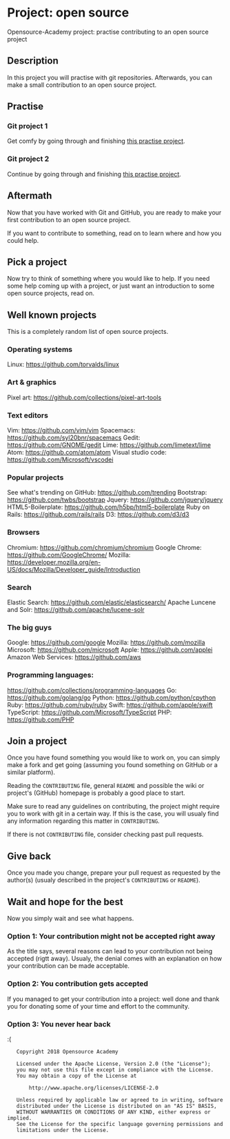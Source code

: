 # Project: open source

Opensource-Academy project: practise contributing to an open source project

## Description

In this project you will practise with git repositories. Afterwards, you can make a small contribution to an open source project.

## Practise

### Git project 1
Get comfy by going through and finishing [this practise project](https://github.com/Opensource-Academy/git-practise-1).

### Git project 2
Continue by going through and finishing [this practise project](https://github.com/Opensource-Academy/git-practise-2).

## Aftermath
Now that you have worked with Git and GitHub, you are ready to make your first contribution to an open source project.

If you want to contribute to something, read on to learn where and how you could help.

## Pick a project
Now try to think of something where you would like to help. If you need some help coming up with a project, or just want an introduction to some open source projects, read on.

## Well known projects
This is a completely random list of open source projects.

### Operating systems
Linux: https://github.com/torvalds/linux 

### Art & graphics
Pixel art: https://github.com/collections/pixel-art-tools

### Text editors
Vim: https://github.com/vim/vim
Spacemacs: https://github.com/syl20bnr/spacemacs 
Gedit: https://github.com/GNOME/gedit
Lime: https://github.com/limetext/lime
Atom: https://github.com/atom/atom
Visual studio code: https://github.com/Microsoft/vscodei

### Popular projects
See what's trending on GitHub: https://github.com/trending
Bootstrap: https://github.com/twbs/bootstrap
Jquery: https://github.com/jquery/jquery
HTML5-Boilerplate: https://github.com/h5bp/html5-boilerplate 
Ruby on Rails: https://github.com/rails/rails
D3: https://github.com/d3/d3

### Browsers
Chromium: https://github.com/chromium/chromium
Google Chrome: https://github.com/GoogleChrome/
Mozilla: https://developer.mozilla.org/en-US/docs/Mozilla/Developer_guide/Introduction

### Search
Elastic Search: https://github.com/elastic/elasticsearch/
Apache Luncene and Solr: https://github.com/apache/lucene-solr

### The big guys
Google: https://github.com/google
Mozilla: https://github.com/mozilla
Microsoft: https://github.com/microsoft 
Apple: https://github.com/applei
Amazon Web Services: https://github.com/aws

### Programming languages:
https://github.com/collections/programming-languages 
Go: https://github.com/golang/go
Python: https://github.com/python/cpython
Ruby: https://github.com/ruby/ruby
Swift: https://github.com/apple/swift
TypeScript: https://github.com/Microsoft/TypeScript 
PHP: https://github.com/PHP

## Join a project
Once you have found something you would like to work on, you can simply make a fork and get going (assuming you found something on GitHub or a similar platform).

Reading the `CONTRIBUTING` file, general `README` and possible the wiki or project's (GitHub) homepage is probably a good place to start.

Make sure to read any guidelines on contributing, the project might require you to work with git in a certain way. If this is the case, you will usualy find any information regarding this matter in `CONTRIBUTING`.

If there is not `CONTRIBUTING` file, consider checking past pull requests.

## Give back
Once you made you change, prepare your pull request as requested by the author(s) (usualy described in the project's `CONTRIBUTING` or `README`).

## Wait and hope for the best
Now you simply wait and see what happens.

### Option 1: Your contribution might not be accepted right away
As the title says, several reasons can lead to your contribution not being accepted (rigtt away). Usualy, the denial comes with an explanation on how your contribution can be made acceptable.

### Option 2: You contribution gets accepted
If you managed to get your contribution into a project: well done and thank you for donating some of your time and effort to the community.

### Option 3: You never hear back
:(

```
   Copyright 2018 Opensource Academy

   Licensed under the Apache License, Version 2.0 (the "License");
   you may not use this file except in compliance with the License.
   You may obtain a copy of the License at

       http://www.apache.org/licenses/LICENSE-2.0

   Unless required by applicable law or agreed to in writing, software
   distributed under the License is distributed on an "AS IS" BASIS,
   WITHOUT WARRANTIES OR CONDITIONS OF ANY KIND, either express or implied.
   See the License for the specific language governing permissions and
   limitations under the License.
```
